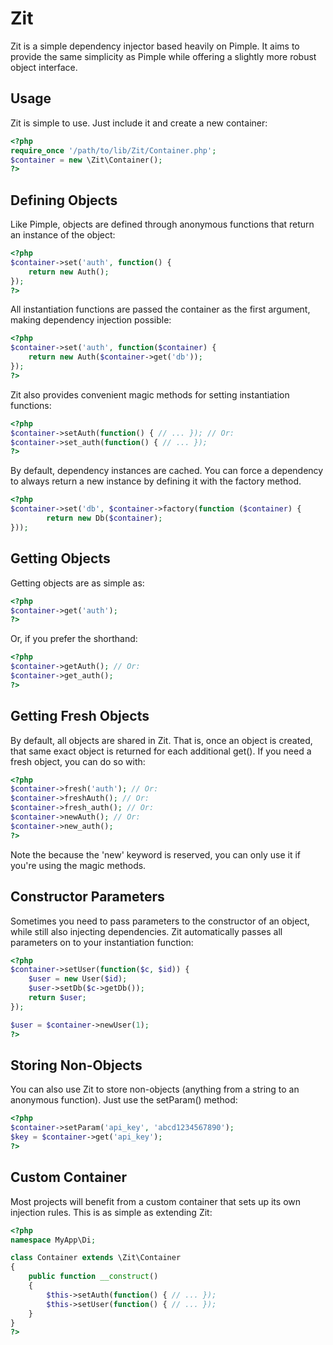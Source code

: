 # Zit

Zit is a simple dependency injector based heavily on Pimple.  It aims to provide the
same simplicity as Pimple while offering a slightly more robust object interface.

## Usage

Zit is simple to use.  Just include it and create a new container:

```php
<?php
require_once '/path/to/lib/Zit/Container.php';
$container = new \Zit\Container();
?>
```

## Defining Objects

Like Pimple, objects are defined through anonymous functions that return an instance
of the object:

```php
<?php
$container->set('auth', function() {
	return new Auth();
});
?>
```

All instantiation functions are passed the container as the first argument, making
dependency injection possible:

```php
<?php
$container->set('auth', function($container) {
	return new Auth($container->get('db'));
});
?>
```
	
Zit also provides convenient magic methods for setting instantiation functions:

```php
<?php
$container->setAuth(function() { // ... }); // Or:
$container->set_auth(function() { // ... });
?>
```

By default, dependency instances are cached.  You can force a dependency to always return a new instance by defining it with the factory method.

```php
<?php
$container->set('db', $container->factory(function ($container) {
        return new Db($container);
}));
```

## Getting Objects

Getting objects are as simple as:

```php
<?php
$container->get('auth');
?>
```
	
Or, if you prefer the shorthand:

```php
<?php
$container->getAuth(); // Or:
$container->get_auth();
?>
```
	
## Getting Fresh Objects

By default, all objects are shared in Zit.  That is, once an object is created, that same
exact object is returned for each additional get().  If you need a fresh object, you can
do so with:

```php
<?php
$container->fresh('auth'); // Or:
$container->freshAuth(); // Or:
$container->fresh_auth(); // Or:
$container->newAuth(); // Or:
$container->new_auth();
?>
```
	
Note the because the 'new' keyword is reserved, you can only use it if you're using
the magic methods.

## Constructor Parameters

Sometimes you need to pass parameters to the constructor of an object, while still also
injecting dependencies.  Zit automatically passes all parameters on to your instantiation
function:

```php
<?php
$container->setUser(function($c, $id)) {
	$user = new User($id);
	$user->setDb($c->getDb());
	return $user;
});

$user = $container->newUser(1);
?>
```
	
## Storing Non-Objects

You can also use Zit to store non-objects (anything from a string to an anonymous function).
Just use the setParam() method:

```php
<?php
$container->setParam('api_key', 'abcd1234567890');
$key = $container->get('api_key');
?>
```

## Custom Container

Most projects will benefit from a custom container that sets up its own injection rules.  This
is as simple as extending Zit:

```php
<?php
namespace MyApp\Di;

class Container extends \Zit\Container
{
	public function __construct()
	{
		$this->setAuth(function() { // ... });
		$this->setUser(function() { // ... });
	}
}
?>
```


